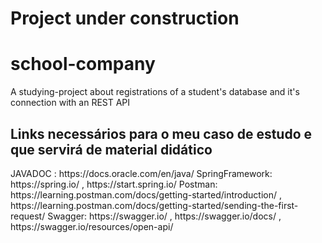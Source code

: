 <h1> Project under construction </h1>

# school-company
A studying-project about registrations of a student's database and it's connection with an REST API

<h2> Links necessários para o meu caso de estudo e que servirá de material didático  </h2>
JAVADOC : https://docs.oracle.com/en/java/
SpringFramework: https://spring.io/ , https://start.spring.io/
Postman: https://learning.postman.com/docs/getting-started/introduction/ , https://learning.postman.com/docs/getting-started/sending-the-first-request/
Swagger: https://swagger.io/ , https://swagger.io/docs/ ,  https://swagger.io/resources/open-api/

